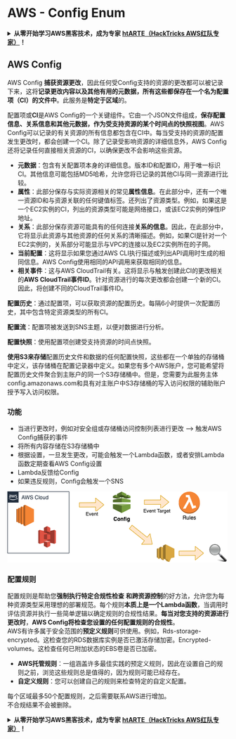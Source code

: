 # AWS - Config Enum

<details>

<summary><strong>从零开始学习AWS黑客技术，成为专家</strong> <a href="https://training.hacktricks.xyz/courses/arte"><strong>htARTE（HackTricks AWS红队专家）</strong></a><strong>！</strong></summary>

支持HackTricks的其他方式：

* 如果您想看到您的**公司在HackTricks中做广告**或**下载PDF格式的HackTricks**，请查看[**订阅计划**](https://github.com/sponsors/carlospolop)!
* 获取[**官方PEASS＆HackTricks周边产品**](https://peass.creator-spring.com)
* 探索[**PEASS家族**](https://opensea.io/collection/the-peass-family)，我们的独家[**NFTs**](https://opensea.io/collection/the-peass-family)
* **加入** 💬 [**Discord群**](https://discord.gg/hRep4RUj7f) 或 [**电报群**](https://t.me/peass) 或在**Twitter**上关注我们 🐦 [**@hacktricks\_live**](https://twitter.com/hacktricks\_live)**。**
* 通过向[**HackTricks**](https://github.com/carlospolop/hacktricks)和[**HackTricks Cloud**](https://github.com/carlospolop/hacktricks-cloud) github仓库提交PR来分享您的黑客技巧。

</details>

## AWS Config

AWS Config **捕获资源更改**，因此任何受Config支持的资源的更改都可以被记录下来，这将**记录更改内容以及其他有用的元数据，所有这些都保存在一个名为配置项（CI）的文件中**。此服务是**特定于区域**的。

配置项或**CI**是AWS Config的一个关键组件。它由一个JSON文件组成，**保存配置信息、关系信息和其他元数据，作为受支持资源的某个时间点的快照视图**。AWS Config可以记录的有关资源的所有信息都包含在CI中。每当受支持的资源的配置发生更改时，都会创建一个CI。除了记录受影响资源的详细信息外，AWS Config还将记录任何直接相关资源的CI，以确保更改不会影响这些资源。

* **元数据**：包含有关配置项本身的详细信息。版本ID和配置ID，用于唯一标识CI。其他信息可能包括MD5哈希，允许您将已记录的其他CI与同一资源进行比较。
* **属性**：此部分保存与实际资源相关的常见**属性信息**。在此部分中，还有一个唯一资源ID和与资源关联的任何键值标签。还列出了资源类型。例如，如果这是一个EC2实例的CI，列出的资源类型可能是网络接口，或该EC2实例的弹性IP地址。
* **关系**：此部分保存资源可能具有的任何连接**关系的信息**。因此，在此部分中，它将显示此资源与其他资源的任何关系的清晰描述。例如，如果CI是针对一个EC2实例的，关系部分可能显示与VPC的连接以及EC2实例所在的子网。
* **当前配置**：这将显示如果您通过AWS CLI执行描述或列出API调用时生成的相同信息。AWS Config使用相同的API调用来获取相同的信息。
* **相关事件**：这与AWS CloudTrail有关。这将显示与触发创建此CI的更改相关的**AWS CloudTrail事件ID**。针对资源进行的每次更改都会创建一个新的CI。因此，将创建不同的CloudTrail事件ID。

**配置历史**：通过配置项，可以获取资源的配置历史。每隔6小时提供一次配置历史，其中包含特定资源类型的所有CI。

**配置流**：配置项被发送到SNS主题，以便对数据进行分析。

**配置快照**：使用配置项创建受支持资源的时间点快照。

**使用S3来存储**配置历史文件和数据的任何配置快照，这些都在一个单独的存储桶中定义，该存储桶在配置记录器中定义。如果您有多个AWS账户，您可能希望将配置历史文件聚合到主账户的同一个S3存储桶中。但是，您需要为此服务主体config.amazonaws.com和具有对主账户中S3存储桶的写入访问权限的辅助账户授予写入访问权限。

### 功能

* 当进行更改时，例如对安全组或存储桶访问控制列表进行更改 —> 触发AWS Config捕获的事件
* 将所有内容存储在S3存储桶中
* 根据设置，一旦发生更改，可能会触发一个Lambda函数，或者安排Lambda函数定期查看AWS Config设置
* Lambda反馈给Config
* 如果违反规则，Config会触发一个SNS

![](<../../../../.gitbook/assets/image (126).png>)

### 配置规则

配置规则是帮助您**强制执行特定合规性检查** **和跨资源控制**的好方法，允许您为每种资源类型采用理想的部署规范。每个规则**本质上是一个Lambda函数**，当调用时评估资源并执行一些简单逻辑以确定规则的合规性结果。**每当对您支持的资源进行更改时**，**AWS Config将检查您设置的任何配置规则的合规性**。\
AWS有许多属于安全范围的**预定义规则**可供使用。例如，Rds-storage-encrypted。这检查您的RDS数据库实例是否已激活存储加密。Encrypted-volumes。这检查任何已附加状态的EBS卷是否已加密。

* **AWS托管规则**：一组涵盖许多最佳实践的预定义规则，因此在设置自己的规则之前，浏览这些规则总是值得的，因为规则可能已经存在。
* **自定义规则**：您可以创建自己的规则来检查特定的自定义配置。

每个区域最多50个配置规则，之后需要联系AWS进行增加。\
不合规结果不会被删除。

<details>

<summary><strong>从零开始学习AWS黑客技术，成为专家</strong> <a href="https://training.hacktricks.xyz/courses/arte"><strong>htARTE（HackTricks AWS红队专家）</strong></a><strong>！</strong></summary>

支持HackTricks的其他方式：

* 如果您想看到您的**公司在HackTricks中做广告**或**下载PDF格式的HackTricks**，请查看[**订阅计划**](https://github.com/sponsors/carlospolop)!
* 获取[**官方PEASS＆HackTricks周边产品**](https://peass.creator-spring.com)
* 探索[**PEASS家族**](https://opensea.io/collection/the-peass-family)，我们的独家[**NFTs**](https://opensea.io/collection/the-peass-family)
* **加入** 💬 [**Discord群**](https://discord.gg/hRep4RUj7f) 或 [**电报群**](https://t.me/peass) 或在**Twitter**上关注我们 🐦 [**@hacktricks\_live**](https://twitter.com/hacktricks\_live)**。**
* 通过向[**HackTricks**](https://github.com/carlospolop/hacktricks)和[**HackTricks Cloud**](https://github.com/carlospolop/hacktricks-cloud) github仓库提交PR来分享您的黑客技巧。

</details>
